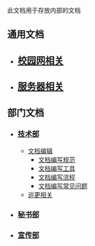 此文档用于存放内部的文档

## 通用文档
- ## [校园网相关](/interior/network/)
- ## [服务器相关](/interior/server/)

## 部门文档
- ### [技术部](/interior/tech/)
  - [文档编辑](/interior/tech/edit/)
    - [文档编写规范](/interior/tech/edit/spec)
    - [文档编写工具](/interior/tech/edit/tool)
    - [文档编写流程](/interior/tech/edit/flow)
    - [文档编写常见问题](/interior/tech/edit/faq)
  - [巡更相关](/interior/tech/patrol)
- ### [秘书部](/interior/secretary/)
- ### [宣传部](/interior/publicize/)